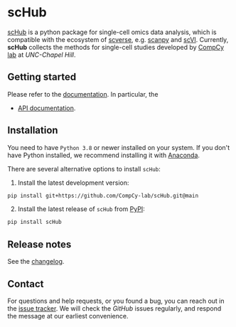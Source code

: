 # scHub

[scHub](https://github.com/Compcy-Lab/scHub) is a python package for single-cell omics data analysis, which is
compatible with the ecosystem of [scverse][link-scverse], e.g. [scanpy](https://scanpy.readthedocs.io/en/stable/) and
[scVI](https://scvi-tools.org/). Currently, **scHub** collects the methods for single-cell studies developed by [CompCy lab][link-compcy] at _UNC-Chapel Hill_.

## Getting started

Please refer to the [documentation][link-docs]. In particular, the

-   [API documentation][link-api].

## Installation

You need to have `Python 3.8` or newer installed on your system. If you don't have
Python installed, we recommend installing it with [Anaconda][link-anaconda].

There are several alternative options to install `scHub`:

<!--
1)
-->

1. Install the latest development version:

```bash
pip install git+https://github.com/CompCy-lab/scHub.git@main
```

2. Install the latest release of `scHub` from [PyPI][link-schub-pypi]:

```bash
pip install scHub
```

## Release notes

See the [changelog][changelog].

## Contact

For questions and help requests, or you found a bug, you can reach out in the [issue tracker][issue-tracker].
We will check the _GitHub_ issues regularly, and respond the message at our earliest convenience.

[link-schub]: https://github.com/Compcy-Lab/scHub
[link-schub-pypi]: https://pypi.org/project/scHub/
[link-scverse]: https://scverse.org/
[issue-tracker]: https://github.com/Compcy-Lab/scHub/issues
[changelog]: https://scHub.readthedocs.io/latest/changelog.html
[link-docs]: https://scHub.readthedocs.io
[link-api]: https://scHub.readthedocs.io/latest/api.html
[link-compcy]: https://compcylab.squarespace.com/
[link-anaconda]: https://www.anaconda.com/
